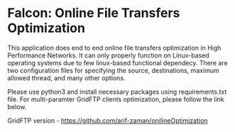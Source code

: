 # Falcon: Online File Transfers Optimization
This application does end to end online file transfers optimization in High Performance Networks. It can only properly function on Linux-based operating systems due to few linux-based functional dependecy. There are two configuration files for specifying the source, destinations, maximum allowed thread, and many other options. 
    
Please use python3 and install necessary packages using requirements.txt file. For multi-paramter GridFTP clients optimization, please follow the link below. 
    
GridFTP version - https://github.com/arif-zaman/onilineOptimization
    

